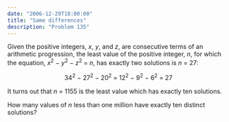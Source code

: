 ```yaml
---
date: "2006-12-29T18:00:00"
title: "Same differences"
description: "Problem 135"
---
```


<p>Given the positive integers, <i>x</i>, <i>y</i>, and <i>z</i>, are consecutive terms of an arithmetic progression, the least value of the positive integer, <i>n</i>, for which the equation, <i>x</i><sup>2</sup> − <i>y</i><sup>2</sup> − <i>z</i><sup>2</sup> = <i>n</i>, has exactly two solutions is <i>n</i> = 27:</p>
<p style="text-align:center;">34<sup>2</sup> − 27<sup>2</sup> − 20<sup>2</sup> = 12<sup>2</sup> − 9<sup>2</sup> − 6<sup>2</sup> = 27</p>
<p>It turns out that <i>n</i> = 1155 is the least value which has exactly ten solutions.</p>
<p>How many values of <i>n</i> less than one million have exactly ten distinct solutions?</p>

